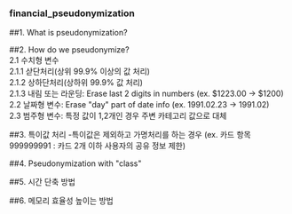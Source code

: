 ### financial_pseudonymization

##1. What is pseudonymization?

##2. How do we pseudonymize?  
   2.1 수치형 변수  
      2.1.1 삳단처리(상위 99.9% 이상의 값 처리)  
      2.1.2 상하단처리(상하위 99.9% 값 처리)  
      2.1.3 내림 또는 라운딩: Erase last 2 digits in numbers (ex. $1223.00 -> $1200)  
  2.2 날짜형 변수: Erase "day" part of date info (ex. 1991.02.23 -> 1991.02)  
  2.3 범주형 변수: 특정 값이 1,2개인 경우 주변 카테고리 값으로 대체  
  
##3. 특이값 처리
  -특이값은 제외하고 가명처리를 하는 경우 (ex. 카드 항목 999999991 : 카드 2개 이하 사용자의 공유 정보 제한)

##4. Pseudonymization with "class" 

##5. 시간 단축 방법

##6. 메모리 효율성 높이는 방법
  
